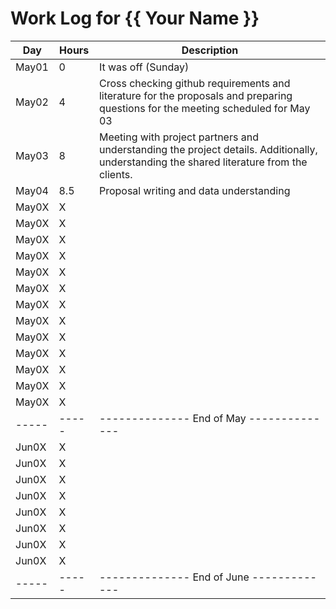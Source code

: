 # Work Log for {{ Your Name }}

| Day   | Hours | Description                              |
|-------|-------|------------------------------------------|
| May01 | 0     | It was off (Sunday) |
| May02 | 4     | Cross checking github requirements and literature for the proposals and preparing questions for the meeting scheduled for May 03|                    
| May03 | 8     | Meeting with project partners and understanding the project details. Additionally, understanding the shared literature from the clients. |            
| May04 | 8.5     |  Proposal writing and data understanding                                    |
| May0X | X     |                                          |
| May0X | X     |                                          |
| May0X | X     |                                          |
| May0X | X     |                                          |
| May0X | X     |                                          |
| May0X | X     |                                          |
| May0X | X     |                                          |
| May0X | X     |                                          |
| May0X | X     |                                          |
| May0X | X     |                                          |
| May0X | X     |                                          |
| May0X | X     |                                          |
| May0X | X     |                                          |
| ----- | ----- | -------------- End of May -------------- |
| Jun0X | X     |                                          |
| Jun0X | X     |                                          |
| Jun0X | X     |                                          |
| Jun0X | X     |                                          |
| Jun0X | X     |                                          |
| Jun0X | X     |                                          |
| Jun0X | X     |                                          |
| Jun0X | X     |                                          |
| ----- | ----- | -------------- End of June ------------- |

